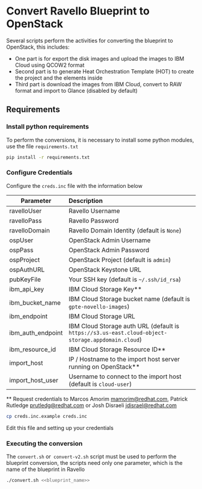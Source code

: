 # Convert Ravello Blueprint to OpenStack

Several scripts perform the activities for converting the blueprint to OpenStack, this includes:

* One part is for export the disk images and upload the images to IBM Cloud using QCOW2 format
* Second part is to generate Heat Orchestration Template (HOT) to create the project and the elements inside
* Third part is download the images from IBM Cloud, convert to RAW format and import to Glance (disabled by default)

## Requirements 

### Install python requirements
To perform the conversions, it is necessary to install some python modules, use the file `requirements.txt`

```bash
pip install -r requirements.txt
```

### Configure Credentials 
Configure the `creds.inc` file with the information below

| Parameter         | Description   
| ------------------|:-------------
| ravelloUser       | Ravello Username
| ravelloPass       | Ravello Password 
| ravelloDomain     | Ravello Domain Identity (default is `None`)
| ospUser           | OpenStack Admin Username
| ospPass           | OpenStack Admin Password
| ospProject        | OpenStack Project (default is `admin`)
| ospAuthURL        | OpenStack Keystone URL
| pubKeyFile        | Your SSH key (default is `~/.ssh/id_rsa`)
| ibm_api_key       | IBM Cloud Storage Key**
| ibm_bucket_name   | IBM Cloud Storage bucket name (default is `gpte-novello-images`)
| ibm_endpoint      | IBM Cloud Storage URL
| ibm_auth_endpoint | IBM Cloud Storage auth URL (default is `https://s3.us-east.cloud-object-storage.appdomain.cloud`)
| ibm_resource_id   | IBM Cloud Storage Resource ID**
| import_host       | IP / Hostname to the import host server running on OpenStack**
| import_host_user  | Username to connect to the import host (default is `cloud-user`)

    
** Request credentials to Marcos Amorim <mamorim@redhat.com>, Patrick Rutledge <prutledg@redhat.com> 
or Josh Disraeli <jdisrael@redhat.com>

```bash
cp creds.inc.example creds.inc
```

Edit this file and setting up your credentials


### Executing the conversion

The `convert.sh` or` convert-v2.sh` script must be used to perform the blueprint conversion, the scripts need only one parameter, which is the name of the blueprint in Ravello

```bash
./convert.sh <<blueprint_name>>
```
